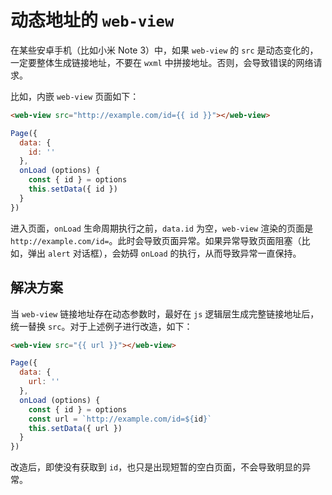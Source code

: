 # 动态地址的 `web-view`

在某些安卓手机（比如小米 Note 3）中，如果 `web-view` 的 `src` 是动态变化的，一定要整体生成链接地址，不要在 `wxml` 中拼接地址。否则，会导致错误的网络请求。

比如，内嵌 `web-view` 页面如下：

```html
<web-view src="http://example.com/id={{ id }}"></web-view>
```

```js
Page({
  data: {
    id: ''
  },
  onLoad (options) {
    const { id } = options
    this.setData({ id })
  }
})
```

进入页面，`onLoad` 生命周期执行之前，`data.id` 为空，`web-view` 渲染的页面是 `http://example.com/id=`。此时会导致页面异常。如果异常导致页面阻塞（比如，弹出 `alert` 对话框），会妨碍 `onLoad` 的执行，从而导致异常一直保持。

## 解决方案

当 `web-view` 链接地址存在动态参数时，最好在 `js` 逻辑层生成完整链接地址后，统一替换 `src`。对于上述例子进行改造，如下：

```html
<web-view src="{{ url }}"></web-view>
```

```js
Page({
  data: {
    url: ''
  },
  onLoad (options) {
    const { id } = options
    const url = `http://example.com/id=${id}`
    this.setData({ url })
  }
})
```

改造后，即使没有获取到 `id`，也只是出现短暂的空白页面，不会导致明显的异常。